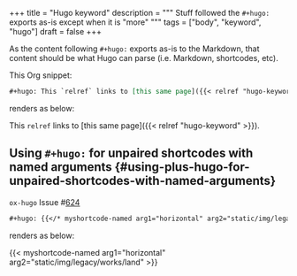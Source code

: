 +++
title = "Hugo keyword"
description = """
  Stuff followed the `#+hugo:` exports as-is except when it is "more"
  """
tags = ["body", "keyword", "hugo"]
draft = false
+++

As the content following `#+hugo:` exports as-is to the Markdown, that
content should be what Hugo can parse (i.e. Markdown, shortcodes,
etc).

This Org snippet:

```org
#+hugo: This `relref` links to [this same page]({​{< relref "hugo-keyword" >}}).
```

renders as below:

This `relref` links to [this same page]({{< relref "hugo-keyword" >}}).


## Using `#+hugo:` for unpaired shortcodes with named arguments {#using-plus-hugo-for-unpaired-shortcodes-with-named-arguments}

`ox-hugo` Issue #[624](https://github.com/kaushalmodi/ox-hugo/issues/624)

```org
#+hugo: {{</* myshortcode-named arg1="horizontal" arg2="static/img/legacy/works/land" */>}}
```

renders as below:

{{< myshortcode-named arg1="horizontal" arg2="static/img/legacy/works/land" >}}
